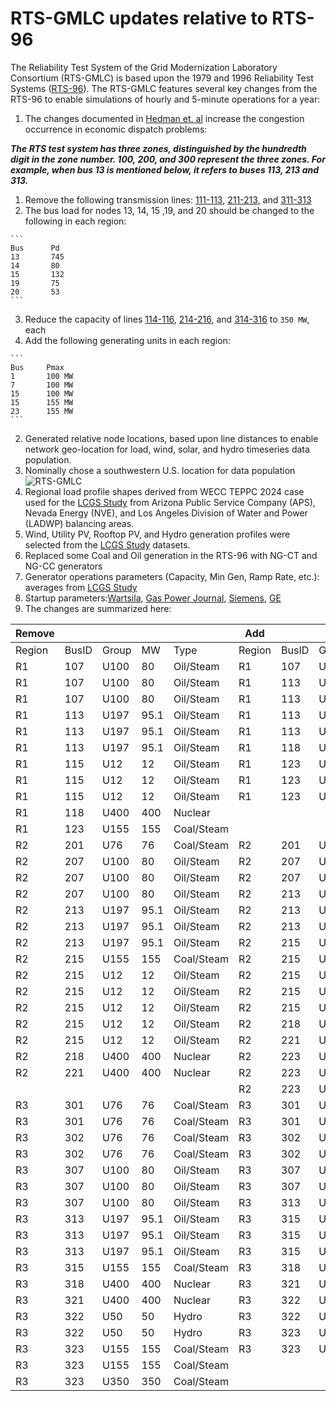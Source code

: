 # RTS-GMLC updates relative to RTS-96
The Reliability Test System of the Grid Modernization Laboratory Consortium (RTS-GMLC) is based upon the 1979 and 1996 Reliability Test Systems ([RTS-96](http://ieeexplore.ieee.org/document/780914/?arnumber=780914&tag=1)). The RTS-GMLC features several key changes from the RTS-96 to enable simulations of hourly and 5-minute operations for a year:

1. The changes documented in [Hedman et. al](http://ieeexplore.ieee.org/stamp/stamp.jsp?arnumber=4957010) increase the congestion occurrence in economic dispatch problems:

  ***The RTS test system has three zones, distinguished by the hundredth digit in the zone number. 100, 200, and 300 represent the three zones. For example, when bus 13 is mentioned below, it refers to buses 113, 213 and 313.***

  1. Remove the following transmission lines: [111-113](https://github.nrel.gov/PCM/RTS-2016/blob/master/nesta_case73_ieee_rts.m#L356), [211-213](https://github.nrel.gov/PCM/RTS-2016/blob/master/nesta_case73_ieee_rts.m#L396), and [311-313](https://github.nrel.gov/PCM/RTS-2016/blob/master/nesta_case73_ieee_rts.m#L434)
  2. The bus load for nodes 13, 14, 15 ,19, and 20 should be changed to the following in each region: 

    ```
    Bus		 Pd
    13		 745
    14		 80
    15		 132
    19		 75
    20		 53
    ``` 
  3. Reduce the capacity of lines [114-116](https://github.nrel.gov/PCM/RTS-2016/blob/master/nesta_case73_ieee_rts.m#L362), [214-216](https://github.nrel.gov/PCM/RTS-2016/blob/master/nesta_case73_ieee_rts.m#L401), and [314-316](https://github.nrel.gov/PCM/RTS-2016/blob/master/nesta_case73_ieee_rts.m#439) to ```350 MW```, each
  4. Add the following generating units in each region:
  
    ```
    Bus		Pmax
    1		100 MW
    7		100 MW
    15		100 MW
    15		155 MW
    23		155 MW
    ```
  
2. Generated relative node locations, based upon line distances to enable network geo-location for load, wind, solar, and hydro timeseries data population.
  1. Nominally chose a southwestern U.S. location for data population ![RTS-GMLC](https://github.com/GridMod/RTS-GMLC/blob/master/node_re_basemap.png)
  2. Regional load profile shapes derived from WECC TEPPC 2024 case used for the [LCGS Study](http://www.nrel.gov/docs/fy16osti/64884.pdf) from Arizona Public Service Company (APS), Nevada Energy (NVE), and Los Angeles Division of Water and Power (LADWP) balancing areas.
  3. Wind, Utility PV, Rooftop PV, and Hydro generation profiles were selected from the [LCGS Study](http://www.nrel.gov/docs/fy16osti/64884.pdf) datasets.
  
3. Replaced some Coal and Oil generation in the RTS-96 with NG-CT and NG-CC generators 
  1. Generator operations parameters (Capacity, Min Gen, Ramp Rate, etc.): averages from [LCGS Study](http://www.nrel.gov/docs/fy16osti/64884.pdf)
  2. Startup parameters:[Wartsila](http://www.wartsila.com/energy/learning-center/technical-comparisons/combustion-engine-vs-gas-turbine-startup-time), [Gas Power Journal](http://gastopowerjournal.com/documents/110918_kraftwerkstechnisches_kolloquium_ccpp_as_ideal_so2.pdf), [Siemens](http://www.energy.siemens.com/us/pool/hq/power-generation/power-plants/gas-fired-power-plants/combined-cycle-powerplants/Flexible_future_for_combined_cycle_US.pdf), [GE](https://powergen.gepower.com/services/upgrade-and-life-extension/heavy-duty-gas-turbine-upgrades-f-class/ka26-fast-start.html)
  3. The changes are summarized here:
  
  | Remove |       |       |      |            | Add    |       |       |     |       |
  |--------|-------|-------|------|------------|--------|-------|-------|-----|-------|
  | Region | BusID | Group | MW   | Type       | Region | BusID | Group | MW  | Type  |
  |   R1     | 107   | U100  | 80   | Oil/Steam  | R1     | 107   | U350  | 350 | GasCC |
  | R1     | 107   | U100  | 80   | Oil/Steam  | R1     | 113   | U55   | 55  | GasCT |
  | R1     | 107   | U100  | 80   | Oil/Steam  | R1     | 113   | U55   | 55  | GasCT |
  | R1     | 113   | U197  | 95.1 | Oil/Steam  | R1     | 113   | U55   | 55  | GasCT |
  | R1     | 113   | U197  | 95.1 | Oil/Steam  | R1     | 113   | U55   | 55  | GasCT |
  | R1     | 113   | U197  | 95.1 | Oil/Steam  | R1     | 118   | U350  | 350 | GasCC |
  | R1     | 115   | U12   | 12   | Oil/Steam  | R1     | 123   | U55   | 55  | GasCT |
  | R1     | 115   | U12   | 12   | Oil/Steam  | R1     | 123   | U55   | 55  | GasCT |
  | R1     | 115   | U12   | 12   | Oil/Steam  | R1     | 123   | U55   | 55  | GasCT |
  | R1     | 118   | U400  | 400  | Nuclear    |        |       |       |     |       |
  | R1     | 123   | U155  | 155  | Coal/Steam |        |       |       |     |       |
  | R2     | 201   | U76   | 76   | Coal/Steam | R2     | 201   | U50   | 50  | Hydro |
  | R2     | 207   | U100  | 80   | Oil/Steam  | R2     | 207   | U55   | 55  | GasCT |
  | R2     | 207   | U100  | 80   | Oil/Steam  | R2     | 207   | U55   | 55  | GasCT |
  | R2     | 207   | U100  | 80   | Oil/Steam  | R2     | 213   | U55   | 55  | GasCT |
  | R2     | 213   | U197  | 95.1 | Oil/Steam  | R2     | 213   | U55   | 55  | GasCT |
  | R2     | 213   | U197  | 95.1 | Oil/Steam  | R2     | 213   | U350  | 350 | GasCC |
  | R2     | 213   | U197  | 95.1 | Oil/Steam  | R2     | 215   | U50   | 50  | Hydro |
  | R2     | 215   | U155  | 155  | Coal/Steam | R2     | 215   | U50   | 50  | Hydro |
  | R2     | 215   | U12   | 12   | Oil/Steam  | R2     | 215   | U50   | 50  | Hydro |
  | R2     | 215   | U12   | 12   | Oil/Steam  | R2     | 215   | U55   | 55  | GasCT |
  | R2     | 215   | U12   | 12   | Oil/Steam  | R2     | 215   | U55   | 55  | GasCT |
  | R2     | 215   | U12   | 12   | Oil/Steam  | R2     | 218   | U350  | 350 | GasCC |
  | R2     | 215   | U12   | 12   | Oil/Steam  | R2     | 221   | U350  | 350 | GasCC |
  | R2     | 218   | U400  | 400  | Nuclear    | R2     | 223   | U55   | 55  | GasCT |
  | R2     | 221   | U400  | 400  | Nuclear    | R2     | 223   | U55   | 55  | GasCT |
  |        |       |       |      |            | R2     | 223   | U55   | 55  | GasCT |
  | R3     | 301   | U76   | 76   | Coal/Steam | R3     | 301   | U55   | 55  | GasCT |
  | R3     | 301   | U76   | 76   | Coal/Steam | R3     | 301   | U55   | 55  | GasCT |
  | R3     | 302   | U76   | 76   | Coal/Steam | R3     | 302   | U55   | 55  | GasCT |
  | R3     | 302   | U76   | 76   | Coal/Steam | R3     | 302   | U55   | 55  | GasCT |
  | R3     | 307   | U100  | 80   | Oil/Steam  | R3     | 307   | U55   | 55  | GasCT |
  | R3     | 307   | U100  | 80   | Oil/Steam  | R3     | 307   | U55   | 55  | GasCT |
  | R3     | 307   | U100  | 80   | Oil/Steam  | R3     | 313   | U350  | 350 | GasCC |
  | R3     | 313   | U197  | 95.1 | Oil/Steam  | R3     | 315   | U55   | 55  | GasCT |
  | R3     | 313   | U197  | 95.1 | Oil/Steam  | R3     | 315   | U55   | 55  | GasCT |
  | R3     | 313   | U197  | 95.1 | Oil/Steam  | R3     | 315   | U55   | 55  | GasCT |
  | R3     | 315   | U155  | 155  | Coal/Steam | R3     | 318   | U350  | 350 | GasCC |
  | R3     | 318   | U400  | 400  | Nuclear    | R3     | 321   | U350  | 350 | GasCC |
  | R3     | 321   | U400  | 400  | Nuclear    | R3     | 322   | U55   | 55  | GasCT |
  | R3     | 322   | U50   | 50   | Hydro      | R3     | 322   | U55   | 55  | GasCT |
  | R3     | 322   | U50   | 50   | Hydro      | R3     | 323   | U350  | 350 | GasCC |
  | R3     | 323   | U155  | 155  | Coal/Steam | R3     | 323   | U350  | 350 | GasCC |
  | R3     | 323   | U155  | 155  | Coal/Steam |        |       |       |     |       |
  | R3     | 323   | U350  | 350  | Coal/Steam |        |       |       |     |       |
  
